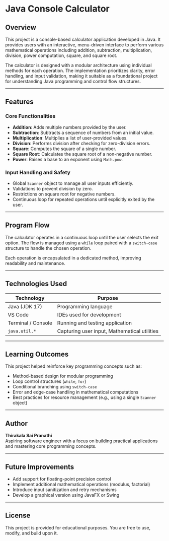 # Java Console Calculator

## Overview

This project is a console-based calculator application developed in Java. It provides users with an interactive, menu-driven interface to perform various mathematical operations including addition, subtraction, multiplication, division, power computation, square, and square root.

The calculator is designed with a modular architecture using individual methods for each operation. The implementation prioritizes clarity, error handling, and input validation, making it suitable as a foundational project for understanding Java programming and control flow structures.

---

## Features

### Core Functionalities

- **Addition**: Adds multiple numbers provided by the user.
- **Subtraction**: Subtracts a sequence of numbers from an initial value.
- **Multiplication**: Multiplies a list of user-provided values.
- **Division**: Performs division after checking for zero-division errors.
- **Square**: Computes the square of a single number.
- **Square Root**: Calculates the square root of a non-negative number.
- **Power**: Raises a base to an exponent using `Math.pow`.

### Input Handling and Safety

- Global `Scanner` object to manage all user inputs efficiently.
- Validations to prevent division by zero.
- Restrictions on square root for negative numbers.
- Continuous loop for repeated operations until explicitly exited by the user.

---

## Program Flow

The calculator operates in a continuous loop until the user selects the exit option. The flow is managed using a `while` loop paired with a `switch-case` structure to handle the chosen operation.


Each operation is encapsulated in a dedicated method, improving readability and maintenance.

---

## Technologies Used

| Technology        | Purpose                          |
|------------------|----------------------------------|
| Java (JDK 17)    | Programming language              |
| VS Code | IDEs used for development       |
| Terminal / Console | Running and testing application |
| `java.util.*` | Capturing user input,  Mathematical utilities |

---

## Learning Outcomes

This project helped reinforce key programming concepts such as:

- Method-based design for modular programming
- Loop control structures (`while`, `for`)
- Conditional branching using `switch-case`
- Error and edge-case handling in mathematical computations
- Best practices for resource management (e.g., using a single `Scanner` object)

---

## Author

**Thirakala Sai Pranathi**  
Aspiring software engineer with a focus on building practical applications and mastering core programming concepts.

---

## Future Improvements

- Add support for floating-point precision control
- Implement additional mathematical operations (modulus, factorial)
- Introduce input sanitization and retry mechanisms
- Develop a graphical version using JavaFX or Swing

---

## License

This project is provided for educational purposes. You are free to use, modify, and build upon it.


